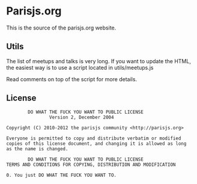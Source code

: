 # Parisjs.org

This is the source of the parisjs.org website.

## Utils

The list of meetups and talks is very long. If you want to update the HTML, the easiest way is to use a script located in utils/meetups.js

Read comments on top of the script for more details.

## License

            DO WHAT THE FUCK YOU WANT TO PUBLIC LICENSE
                    Version 2, December 2004

    Copyright (C) 2010-2012 the parisjs community <http://parisjs.org>

    Everyone is permitted to copy and distribute verbatim or modified
    copies of this license document, and changing it is allowed as long
    as the name is changed.

            DO WHAT THE FUCK YOU WANT TO PUBLIC LICENSE
    TERMS AND CONDITIONS FOR COPYING, DISTRIBUTION AND MODIFICATION

    0. You just DO WHAT THE FUCK YOU WANT TO.

